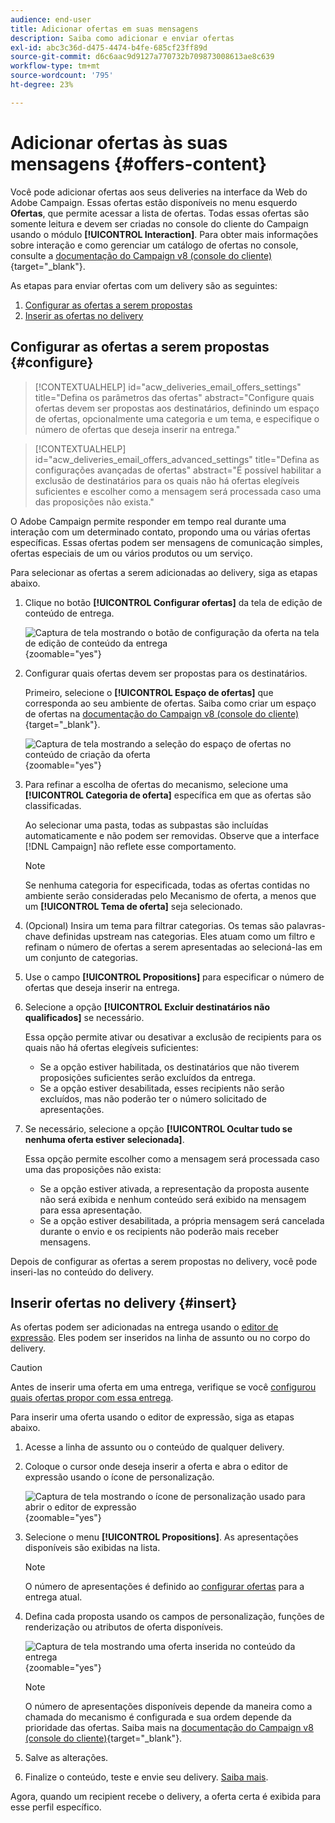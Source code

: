 ```yaml
---
audience: end-user
title: Adicionar ofertas em suas mensagens
description: Saiba como adicionar e enviar ofertas
exl-id: abc3c36d-d475-4474-b4fe-685cf23ff89d
source-git-commit: d6c6aac9d9127a770732b709873008613ae8c639
workflow-type: tm+mt
source-wordcount: '795'
ht-degree: 23%

---
```


# Adicionar ofertas às suas mensagens {#offers-content}

Você pode adicionar ofertas aos seus deliveries na interface da Web do Adobe Campaign. Essas ofertas estão disponíveis no menu esquerdo **Ofertas**, que permite acessar a lista de ofertas. Todas essas ofertas são somente leitura e devem ser criadas no console do cliente do Campaign usando o módulo **[!UICONTROL Interaction]**. Para obter mais informações sobre interação e como gerenciar um catálogo de ofertas no console, consulte a [documentação do Campaign v8 (console do cliente)](https://experienceleague.adobe.com/docs/campaign/campaign-v8/offers/interaction.html?lang=pt-BR){target="_blank"}.

As etapas para enviar ofertas com um delivery são as seguintes:

1. [Configurar as ofertas a serem propostas](#configure)
1. [Inserir as ofertas no delivery](#insert)

## Configurar as ofertas a serem propostas {#configure}

>[!CONTEXTUALHELP]
>id="acw_deliveries_email_offers_settings"
>title="Defina os parâmetros das ofertas"
>abstract="Configure quais ofertas devem ser propostas aos destinatários, definindo um espaço de ofertas, opcionalmente uma categoria e um tema, e especifique o número de ofertas que deseja inserir na entrega."

>[!CONTEXTUALHELP]
>id="acw_deliveries_email_offers_advanced_settings"
>title="Defina as configurações avançadas de ofertas"
>abstract="É possível habilitar a exclusão de destinatários para os quais não há ofertas elegíveis suficientes e escolher como a mensagem será processada caso uma das proposições não exista."

O Adobe Campaign permite responder em tempo real durante uma interação com um determinado contato, propondo uma ou várias ofertas específicas. Essas ofertas podem ser mensagens de comunicação simples, ofertas especiais de um ou vários produtos ou um serviço.

Para selecionar as ofertas a serem adicionadas ao delivery, siga as etapas abaixo.

1. Clique no botão **[!UICONTROL Configurar ofertas]** da tela de edição de conteúdo de entrega.

   ![Captura de tela mostrando o botão de configuração da oferta na tela de edição de conteúdo da entrega](assets/offer-setup.png){zoomable="yes"}

1. Configurar quais ofertas devem ser propostas para os destinatários.

   Primeiro, selecione o **[!UICONTROL Espaço de ofertas]** que corresponda ao seu ambiente de ofertas. Saiba como criar um espaço de ofertas na [documentação do Campaign v8 (console do cliente)](https://experienceleague.adobe.com/docs/campaign/campaign-v8/offers/interaction-settings/interaction-offer-spaces.html?lang=pt-BR){target="_blank"}.

   ![Captura de tela mostrando a seleção do espaço de ofertas no conteúdo de criação da oferta](assets/offer-create-content.png){zoomable="yes"}

1. Para refinar a escolha de ofertas do mecanismo, selecione uma **[!UICONTROL Categoria de oferta]** específica em que as ofertas são classificadas.

   Ao selecionar uma pasta, todas as subpastas são incluídas automaticamente e não podem ser removidas. Observe que a interface [!DNL Campaign] não reflete esse comportamento.

   >[!NOTE]
   >
   >Se nenhuma categoria for especificada, todas as ofertas contidas no ambiente serão consideradas pelo Mecanismo de oferta, a menos que um **[!UICONTROL Tema de oferta]** seja selecionado.

1. (Opcional) Insira um tema para filtrar categorias. Os temas são palavras-chave definidas upstream nas categorias. Eles atuam como um filtro e refinam o número de ofertas a serem apresentadas ao selecioná-las em um conjunto de categorias.

1. Use o campo **[!UICONTROL Propositions]** para especificar o número de ofertas que deseja inserir na entrega.

1. Selecione a opção **[!UICONTROL Excluir destinatários não qualificados]** se necessário.

   Essa opção permite ativar ou desativar a exclusão de recipients para os quais não há ofertas elegíveis suficientes:

   * Se a opção estiver habilitada, os destinatários que não tiverem proposições suficientes serão excluídos da entrega.
   * Se a opção estiver desabilitada, esses recipients não serão excluídos, mas não poderão ter o número solicitado de apresentações.

1. Se necessário, selecione a opção **[!UICONTROL Ocultar tudo se nenhuma oferta estiver selecionada]**.

   Essa opção permite escolher como a mensagem será processada caso uma das proposições não exista:

   * Se a opção estiver ativada, a representação da proposta ausente não será exibida e nenhum conteúdo será exibido na mensagem para essa apresentação.
   * Se a opção estiver desabilitada, a própria mensagem será cancelada durante o envio e os recipients não poderão mais receber mensagens.

Depois de configurar as ofertas a serem propostas no delivery, você pode inseri-las no conteúdo do delivery.

## Inserir ofertas no delivery {#insert}

As ofertas podem ser adicionadas na entrega usando o [editor de expressão](../personalization/gs-personalization.md#access). Eles podem ser inseridos na linha de assunto ou no corpo do delivery.

>[!CAUTION]
>
>Antes de inserir uma oferta em uma entrega, verifique se você [configurou quais ofertas propor com essa entrega](#configure).

Para inserir uma oferta usando o editor de expressão, siga as etapas abaixo.

1. Acesse a linha de assunto ou o conteúdo de qualquer delivery.

1. Coloque o cursor onde deseja inserir a oferta e abra o editor de expressão usando o ícone de personalização.

   ![Captura de tela mostrando o ícone de personalização usado para abrir o editor de expressão](assets/offer-insert-perso-icon.png){zoomable="yes"}

1. Selecione o menu **[!UICONTROL Propositions]**. As apresentações disponíveis são exibidas na lista.

   >[!NOTE]
   >
   >O número de apresentações é definido ao [configurar ofertas](#configure) para a entrega atual.

1. Defina cada proposta usando os campos de personalização, funções de renderização ou atributos de oferta disponíveis.

   ![Captura de tela mostrando uma oferta inserida no conteúdo da entrega](assets/offer-inserted.png){zoomable="yes"}

   >[!NOTE]
   >
   >O número de apresentações disponíveis depende da maneira como a chamada do mecanismo é configurada e sua ordem depende da prioridade das ofertas. Saiba mais na [documentação do Campaign v8 (console do cliente)](https://experienceleague.adobe.com/docs/campaign/campaign-v8/offers/interaction-best-practices.html?lang=pt-BR){target="_blank"}.

1. Salve as alterações.

1. Finalize o conteúdo, teste e envie seu delivery. [Saiba mais](gs-messages.md).

Agora, quando um recipient recebe o delivery, a oferta certa é exibida para esse perfil específico.
